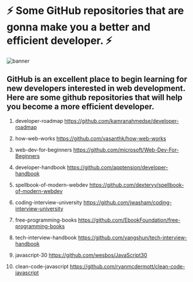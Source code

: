 # ⚡ Some GitHub repositories that are gonna make you a better and efficient developer. ⚡

![banner](banner.jpg)

## GitHub is an excellent place to begin learning for new developers interested in web development. Here are some github repositories that will help you become a more efficient developer.

1. developer-roadmap
   https://github.com/kamranahmedse/developer-roadmap

2. how-web-works
   https://github.com/vasanthk/how-web-works

3. web-dev-for-beginners
   https://github.com/microsoft/Web-Dev-For-Beginners

4. developer-handbook
   https://github.com/apptension/developer-handbook

5. spellbook-of-modern-webdev
   https://github.com/dexteryy/spellbook-of-modern-webdev

6. coding-interview-university
   https://github.com/jwasham/coding-interview-university

7. free-programming-books
   https://github.com/EbookFoundation/free-programming-books

8. tech-interview-handbook
   https://github.com/yangshun/tech-interview-handbook

9.  javascript-30
    https://github.com/wesbos/JavaScript30

10. clean-code-javascript
    https://github.com/ryanmcdermott/clean-code-javascript